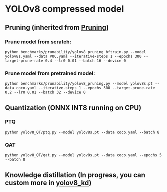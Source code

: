 # YOLOv8 compressed model

## Pruning (inherited from [Pruning](benchmarks/prunability/readme.md))
### Prune model from scratch: 

```
python benchmarks/prunability/yolov8_pruning_bftrain.py --model yolov8s.yaml --data VOC.yaml --iterative-steps 1 --epochs 300 --target-prune-rate 0.4 --lr0 0.01 --batch 16 --device 0
```

### Prune model from pretrained model: 
```
python benchmarks/prunability/yolov8_pruning.py --model yolov8s.pt --data coco.yaml --iterative-steps 1 --epochs 300 --target-prune-rate 0.2 --lr0 0.01 --batch 32 --device 0
```

## Quantization (ONNX INT8 running on CPU)

### PTQ
```
python yolov8_QT/ptq.py --model yolov8s.pt --data coco.yaml --batch 8
```

### QAT
```
python yolov8_QT/qat.py --model yolov8s.pt --data coco.yaml --epochs 5 --batch 8
```

## Knowledge distillation (In progress, you can custom more in [yolov8_kd](yolov8_KD))
